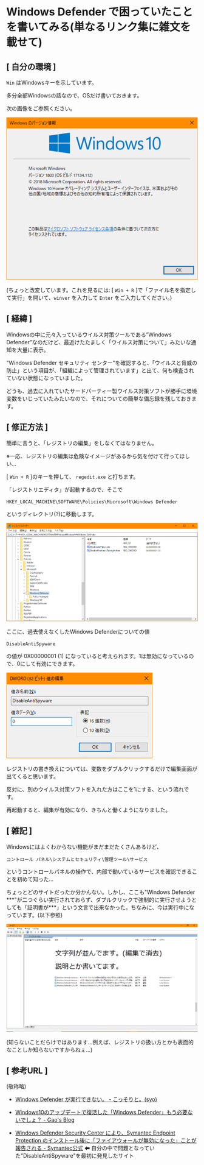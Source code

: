 # Windows Defender で困っていたことを書いてみる(単なるリンク集に雑文を載せて)

## [ **自分の環境** ]

`Win` はWindowsキーを示しています。

多分全部Windowsの話なので、OSだけ書いておきます。

次の画像をご参照ください。

![a](./img80/OS.png)

(ちょっと改変しています。これを見るには: [ `Win + R` ]で「ファイル名を指定して実行」を開いて、`winver` を入力して `Enter` をご入力してください。)

## [ **経緯** ]

Windowsの中に元々入っているウイルス対策ツールである”Windows Defender”なのだけど、最近けたたましく「ウイルス対策について」みたいな通知を大量に表示。

"Windows Defender セキュリティ センター"を確認すると、「ウイルスと脅威の防止」という項目が、「組織によって管理されています」と出て、何も検査されていない状態になっていました。

どうも、過去に入れていたサードパーティー製ウイルス対策ソフトが勝手に環境変数をいじっていたみたいなので、それについての簡単な備忘録を残しておきます。

## [ **修正方法** ]

簡単に言うと、「レジストリの編集」をしなくてはなりません。

※一応、レジストリの編集は危険なイメージがあるから気を付けて行ってほしい…

[ `Win + R` ]のキーを押して、 `regedit.exe` と打ちます。

「レジストリエディタ」が起動するので、そこで

    HKEY_LOCAL_MACHINE\SOFTWARE\Policies\Microsoft\Windows Defender

というディレクトリ(?)に移動します。

![レジストリエディタ](./img80/regedit.png)

ここに、過去使えなくしたWindows Defenderについての値

    DisableAntiSpyware

の値が 0X00000001 (1) になっていると考えられます。1は無効になっているので、0にして有効にできます。

![Dword](./img80/edit.png)

レジストリの書き換えについては、変数をダブルクリックするだけで編集画面が出てくると思います。

反対に、別のウイルス対策ソフトを入れた方はここを1にする、という流れです。

再起動すると、編集が有効になり、きちんと働くようになりました。

## [ **雑記** ]

Windowsにはよくわからない機能がまだまだたくさんあるけど、

    コントロール パネル\システムとセキュリティ\管理ツール\サービス

というコントロールパネルの操作で、内部で動いているサービスを確認できることを初めて知った…

ちょっとどのサイトだったか分かんない。しかし、ここも"Windows Defender \*\*\*"が二つぐらい実行されておらず、ダブルクリックで強制的に実行させようとしても「証明書が\*\*\*」という文言で出来なかった。ちなみに、今は実行中になっています。(以下参照)

![サービス](./img80/service.png)

(知らないことだらけではあります…例えば、レジストリの扱い方とかも表面的なことしか知らないですからねぇ…)

## [ **参考URL** ]

(敬称略)

* [Windows Defender が実行できない。 - こっそりと。(syo)](http://dynamic-one.com/archives/51622747.html)

* [Windows10のアップデートで復活した「Windows Defender」もう必要ないでしょ？ - Gao's Blog](http://gao-hp.net/windows10のアップデートで復活した「windows-defender」もう必要な/)

* [Windows Defender Security Center により、Symantec Endpoint Protection のインストール後に「ファイアウォールが無効になった」ことが報告される - Symantec公式](https://support.symantec.com/ja_JP/article.TECH246523.html) ⬅ 自分の中で問題となっていた"DisableAntiSpyware"を最初に発見したサイト


